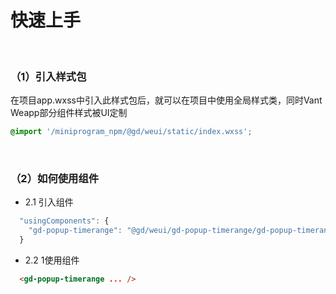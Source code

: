 # 快速上手


<br/>

### （1）引入样式包

在项目app.wxss中引入此样式包后，就可以在项目中使用全局样式类，同时Vant Weapp部分组件样式被UI定制
  
```css
@import '/miniprogram_npm/@gd/weui/static/index.wxss';
```

<br/>

### （2）如何使用组件
* 2.1 引入组件
```javascript
  "usingComponents": {
    "gd-popup-timerange": "@gd/weui/gd-popup-timerange/gd-popup-timerange"
  }
```

* 2.2 1使用组件
```html
  <gd-popup-timerange ... />
```


<FooterGd/>